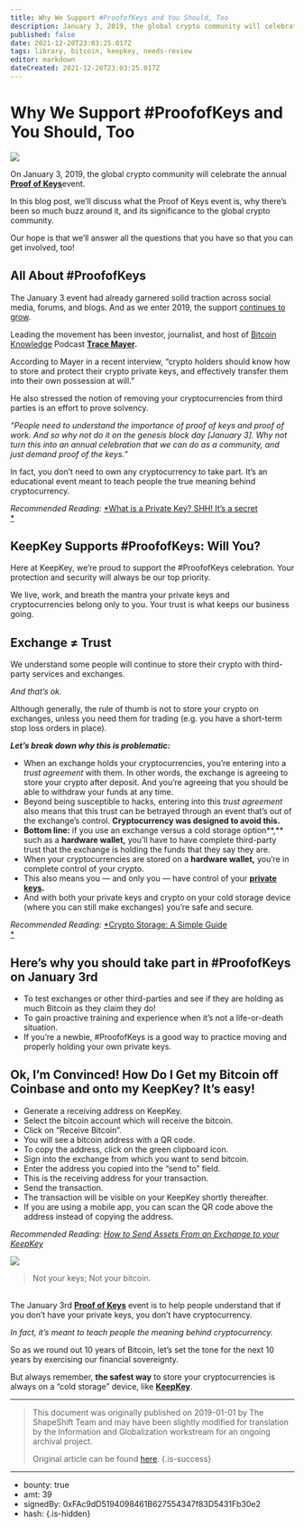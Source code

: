 ```yaml
---
title: Why We Support #ProofofKeys and You Should, Too
description: January 3, 2019, the global crypto community will celebrate Proof of Keys.
published: false
date: 2021-12-20T23:03:25.017Z
tags: library, bitcoin, keepkey, needs-review
editor: markdown
dateCreated: 2021-12-20T23:03:25.017Z
---
```


# Why We Support #ProofofKeys and You Should, Too

![](https://assets.website-files.com/5e9a09610b7dce71f87f7f17/5e9fec17533c772209294e6c_1_WGPEG5hyA-P_KBMnsyu7Vw.png)

On January 3, 2019, the global crypto community will celebrate the annual [**Proof of Keys**](https://www.proofofkeys.com/)event.

In this blog post, we’ll discuss what the Proof of Keys event is, why there’s been so much buzz around it, and its significance to the global crypto community.

Our hope is that we’ll answer all the questions that you have so that you can get involved, too!<br/> 

## All About #ProofofKeys

The January 3 event had already garnered solid traction across social media, forums, and blogs. And as we enter 2019, the support [continues to grow](https://medium.com/casa/why-casa-supports-proof-of-keys-e4c5be0dc7e1).

Leading the movement has been investor, journalist, and host of [Bitcoin Knowledge](https://www.bitcoin.kn/about/) Podcast [**Trace Mayer**](https://twitter.com/tracemayer/status/1071870548421066753?lang=en)**.**

According to Mayer in a recent interview, “crypto holders should know how to store and protect their crypto private keys, and effectively transfer them into their own possession at will.”

He also stressed the notion of removing your cryptocurrencies from third parties is an effort to prove solvency.

*“People need to understand the importance of proof of keys and proof of work. And so why not do it on the genesis block day [January 3]. Why not turn this into an annual celebration that we can do as a community, and just demand proof of the keys.”*

In fact, you don’t need to own any cryptocurrency to take part. It’s an educational event meant to teach people the true meaning behind cryptocurrency.

*Recommended Reading:* [*What is a Private Key? SHH! It’s a secret<br/> *](https://shapeshift.zendesk.com/hc/en-us/articles/115001616984-What-is-a-Private-Key-SHH-It-s-a-Secret-)

## KeepKey Supports #ProofofKeys: Will You?

Here at KeepKey, we’re proud to support the #ProofofKeys celebration. Your protection and security will always be our top priority.

We live, work, and breath the mantra your private keys and cryptocurrencies belong only to you. Your trust is what keeps our business going.<br/> 

## Exchange ≠ Trust

We understand some people will continue to store their crypto with third-party services and exchanges.

*And that’s ok.*

Although generally, the rule of thumb is not to store your crypto on exchanges, unless you need them for trading (e.g. you have a short-term stop loss orders in place).

***Let’s break down why this is problematic:***

* When an exchange holds your cryptocurrencies, you’re entering into a *trust agreement* with them. In other words, the exchange is agreeing to store your crypto after deposit. And you’re agreeing that you should be able to withdraw your funds at any time.
* Beyond being susceptible to hacks, entering into this *trust agreement* also means that this trust can be betrayed through an event that’s out of the exchange’s control. **Cryptocurrency was designed to avoid this.**
* **Bottom line:** if you use an exchange versus a cold storage option**,** such as a **hardware wallet,** you’ll have to have complete third-party trust that the exchange is holding the funds that they say they are.
* When your cryptocurrencies are stored on a **hardware wallet,** you’re in complete control of your crypto.
* This also means you — and only you — have control of your [**private keys**](https://en.bitcoin.it/wiki/Private_key)**.**
* And with both your private keys and crypto on your cold storage device (where you can still make exchanges) you’re safe and secure.

*Recommended Reading:* [*Crypto Storage: A Simple Guide<br/> *](https://medium.com/coinmonks/https-medium-com-shapeshift-io-crypto-storage-a-simple-guide-65cfcb1553f)

## Here’s why you should take part in #ProofofKeys on January 3rd

* To test exchanges or other third-parties and see if they are holding as much Bitcoin as they claim they do!
* To gain proactive training and experience when it’s not a life-or-death situation.
* If you’re a newbie, #ProofofKeys is a good way to practice moving and properly holding your own private keys.<br/> 

## Ok, I’m Convinced! How Do I Get my Bitcoin off Coinbase and onto my KeepKey? It’s easy!

* Generate a receiving address on KeepKey.
* Select the bitcoin account which will receive the bitcoin.
* Click on “Receive Bitcoin”.
* You will see a bitcoin address with a QR code.
* To copy the address, click on the green clipboard icon.
* Sign into the exchange from which you want to send bitcoin.
* Enter the address you copied into the “send to” field.
* This is the receiving address for your transaction.
* Send the transaction.
* The transaction will be visible on your KeepKey shortly thereafter.
* If you are using a mobile app, you can scan the QR code above the address instead of copying the address.

*Recommended Reading:* [*How to Send Assets From an Exchange to your KeepKey*](https://keepkey.zendesk.com/hc/en-us/articles/360001411650-How-to-Send-Assets-From-an-Exchange-to-your-KeepKey)

![](https://assets.website-files.com/5e9a09610b7dce71f87f7f17/5e9fec5f8ab64d1b86e0dfe3_1*R1yU32X-je0Iz86KDRnv9A.png)

> Not your keys; Not your bitcoin.

 <br/>The January 3rd [**Proof of Keys**](https://www.proofofkeys.com/) event is to help people understand that if you don’t have your private keys, you don’t have cryptocurrency.

*In fact, it’s meant to teach people the meaning behind cryptocurrency.*

So as we round out 10 years of Bitcoin, let’s set the tone for the next 10 years by exercising our financial sovereignty.

But always remember, **the safest way** to store your cryptocurrencies is always on a “cold storage” device, like [**KeepKey**](https://keepkey.myshopify.com/collections/frontpage/products/keepkey-the-simple-bitcoin-hardware-wallet).

---

> This document was originally published on 2019-01-01 by The ShapeShift Team and may have been slightly modified for translation by the Information and Globalization workstream for an ongoing archival project.
>
> Original article can be found [here](https://shapeshift.com/library/why-we-support-proofofkeys).
{.is-success}

---

- bounty: true
- amt: 39
- signedBy: 0xFAc9dD5194098461B627554347f83D5431Fb30e2
- hash: 
{.is-hidden}